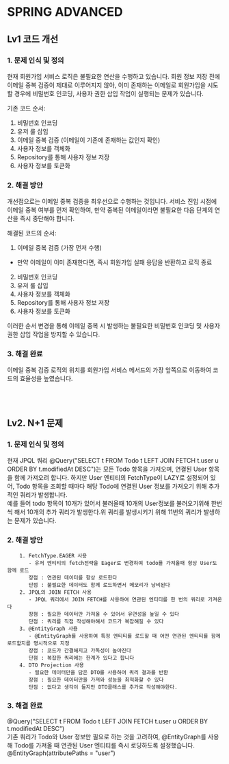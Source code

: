 # SPRING ADVANCED


## Lv1 코드 개선

### 1. 문제 인식 및 정의
현재 회원가입 서비스 로직은 불필요한 연산을 수행하고 있습니다. 회원 정보 저장 전에 이메일 중복 검증이 제대로 이루어지지 않아, 이미 존재하는 이메일로 회원가입을 시도할 경우에 비밀번호 인코딩, 사용자 권한 삽입 작업이 실행되는 문제가 있습니다.

기존 코드 순서:

1. 비밀번호 인코딩
2. 유저 룰 삽입
3. 이메일 중복 검증 (이메일이 기존에 존재하는 값인지 확인)
4. 사용자 정보를 객체화
5. Repository를 통해 사용자 정보 저장
6. 사용자 정보를 토큰화

### 2. 해결 방안
개선점으로는 이메일 중복 검증을 최우선으로 수행하는 것입니다. 서비스 진입 시점에 이메일 중복 여부를 먼저 확인하여, 만약 중복된 이메일이라면 불필요한 다음 단계의 연산을 즉시 중단해야 합니다.

해결된 코드의 순서:

1. 이메일 중복 검증 (가장 먼저 수행)
  -  만약 이메일이 이미 존재한다면, 즉시 회원가입 실패 응답을 반환하고 로직 종료
2. 비밀번호 인코딩
3. 유저 룰 삽입
4. 사용자 정보를 객체화
5. Repository를 통해 사용자 정보 저장
6. 사용자 정보를 토큰화
  
이러한 순서 변경을 통해 이메일 중복 시 발생하는 불필요한 비밀번호 인코딩 및 사용자 권한 삽입 작업을 방지할 수 있습니다.

### 3. 해결 완료
이메일 중복 검증 로직의 위치를 회원가입 서비스 메서드의 가장 앞쪽으로 이동하여 코드의 효율성을 높였습니다.

<br>
<br>

## Lv2. N+1 문제

### 1. 문제 인식 및 정의
현재 JPQL 쿼리 @Query("SELECT t FROM Todo t LEFT JOIN FETCH t.user u ORDER BY t.modifiedAt DESC")는 모든 Todo 항목을 가져오며, 연결된 User 항목을 함께 가져오려 합니다. 하지만 User 엔티티의 FetchType이 LAZY로 설정되어 있어, Todo 항목을 조회할 때마다 해당 Todo에 연결된 User 정보를 가져오기 위해 추가적인 쿼리가 발생합니다.  
 예를 들어 todo 항목이 10개가 있어서 불러올때 10개의 User정보를 불러오기위해 한번씩 해서 10개의 추가 쿼리가 발생한다.위 쿼리를 발생시키기 위해 11번의 쿼리가 발생하는 문제가 있습니다.

### 2. 해결 방안

		1. FetchType.EAGER 사용
		   - 유저 엔티티의 fetch전략을 Eager로 변경하여 todo를 가져올때 항상 User도 함께 로드
		   장점 : 연관된 데이터를 항상 로드한다
		   단점 : 불필요한 데이터도 함께 로드하면서 메모리가 낭비된다
		2. JPQL의 JOIN FETCH 사용
		   - JPQL 쿼리에서 JOIN FETCH를 사용하여 연관된 엔티티를 한 번의 쿼리로 가져온다
		   장점 : 필요한 데이터만 가져올 수 있어서 유연성을 높일 수 있다
		   단점 : 쿼리를 직접 작성해야해서 코드가 복잡해질 수 있다
		3. @EntityGraph 사용
		   - @EntityGraph를 사용하여 특정 엔티티를 로드할 때 어떤 연관된 엔티티를 함께 로드할지를 명시적으로 지정
		   장점 : 코드가 간결해지고 가독성이 높아진다
		   단점 : 복잡한 쿼리에는 한계가 있다고 합니다
		4. DTO Projection 사용
		   - 필요한 데이터만을 담은 DTO를 사용하여 쿼리 결과를 반환
		   장점 : 필요한 데이터만을 가져와 성능을 최적화할 수 있다
		   단점 : 없다고 생각이 들지만 DTO클래스를 추가로 작성해야한다.


### 3. 해결 완료

@Query("SELECT t FROM Todo t LEFT JOIN FETCH t.user u ORDER BY t.modifiedAt DESC")   
기존 쿼리가 Todo와 User 정보만 필요로 하는 것을 고려하여, @EntityGraph를 사용해 Todo를 가져올 때 연관된 User 엔티티를 즉시 로딩하도록 설정했습니다. @EntityGraph(attributePaths = "user")
